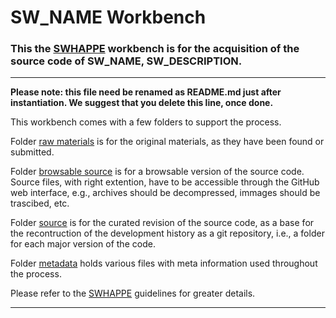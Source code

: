 # SW_NAME Workbench

### This the [SWHAPPE](https://github.com/Unipisa/SWHAPPE) workbench is for the acquisition of the source code of SW_NAME, SW_DESCRIPTION.  

-------------------

__Please note: this file need be renamed as README.md just after instantiation. We suggest that you delete this line, once done.__

This workbench comes with a few folders to support the process.

Folder [raw materials](./raw_materials) is for the original materials, as they have been found or submitted.

Folder [browsable source](./browsable_source) is for a browsable version of the source code. Source files, with right extention, have to be accessible through the GitHub web interface, e.g., archives should be decompressed, immages should be trascibed, etc.

Folder [source](./source) is for the curated revision of the source code, as a base for the recontruction of the development history as a git repository, i.e., a folder for each major version of the code.

Folder [metadata](/.metadata) holds various files with meta information used throughout the process. 

Please refer to the [SWHAPPE](https://github.com/Unipisa/SWHAPPE) guidelines for greater details. 

-------------------
